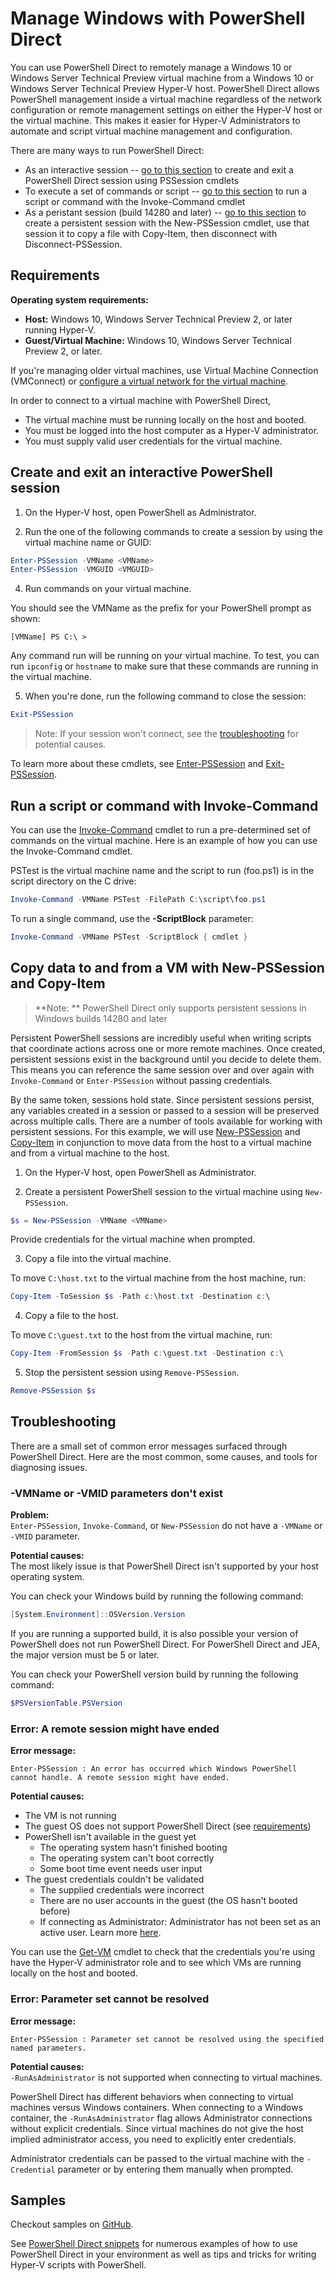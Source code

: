 # Manage Windows with PowerShell Direct
 
You can use PowerShell Direct to remotely manage a Windows 10 or Windows Server Technical Preview virtual machine from a Windows 10 or Windows Server Technical Preview Hyper-V host. PowerShell Direct allows PowerShell management inside a virtual machine regardless of the network configuration or remote management settings on either the Hyper-V host or the virtual machine. This makes it easier for Hyper-V Administrators to automate and script virtual machine management and configuration.

There are many ways to run PowerShell Direct:  
* As an interactive session -- [go to this section](vmsession.md#create-and-exit-an-interactive-powershell-session) to create and exit a PowerShell Direct session using PSSession cmdlets
* To execute a set of commands or script -- [go to this section](vmsession.md#run-a-script-or-command-with-invoke-command) to run a script or command with the Invoke-Command cmdlet
* As a peristant session (build 14280 and later) -- [go to this section](vmsession.md#copy-data-to-and-from-a-VM-with-New-PSSession-and-Copy-Item) to create a persistent session with the New-PSSession cmdlet, use that session it to copy a file with Copy-Item, then disconnect with Disconnect-PSSession.


## Requirements
**Operating system requirements:**
* **Host:** Windows 10, Windows Server Technical Preview 2, or later running Hyper-V.
* **Guest/Virtual Machine:** Windows 10, Windows Server Technical Preview 2, or later.

If you're managing older virtual machines, use Virtual Machine Connection (VMConnect) or [configure a virtual network for the virtual machine](http://technet.microsoft.com/library/cc816585.aspx). 

In order to connect to a virtual machine with PowerShell Direct,  
* The virtual machine must be running locally on the host and booted. 
* You must be logged into the host computer as a Hyper-V administrator.
* You must supply valid user credentials for the virtual machine.


## Create and exit an interactive PowerShell session

1. On the Hyper-V host, open PowerShell as Administrator.

3. Run the one of the following commands to create a session by using the virtual machine name or GUID:  
``` PowerShell
Enter-PSSession -VMName <VMName>
Enter-PSSession -VMGUID <VMGUID>
```

4. Run commands on your virtual machine.
  
  You should see the VMName as the prefix for your PowerShell prompt as shown:
  
  ``` 
  [VMName] PS C:\ >
  ```
  
  Any command run will be running on your virtual machine.  To test, you can run `ipconfig` or `hostname` to make sure that these commands are running in the virtual machine.
  
5. When you're done, run the following command to close the session:  

 ``` PowerShell
 Exit-PSSession 
 ``` 

> Note:  If your session won't connect, see the [troubleshooting](vmsession.md#troubleshooting) for potential causes. 

To learn more about these cmdlets, see [Enter-PSSession](http://technet.microsoft.com/library/hh849707.aspx) and [Exit-PSSession](http://technet.microsoft.com/library/hh849743.aspx). 


## Run a script or command with Invoke-Command

You can use the [Invoke-Command](http://technet.microsoft.com/library/hh849719.aspx) cmdlet to run a pre-determined set of commands on the virtual machine. Here is an example of how you can use the Invoke-Command cmdlet. 

PSTest is the virtual machine name and the script to run (foo.ps1) is in the script directory on the C drive:

 ``` PowerShell
 Invoke-Command -VMName PSTest -FilePath C:\script\foo.ps1 
 ```

To run a single command, use the **-ScriptBlock** parameter:

 ``` PowerShell
 Invoke-Command -VMName PSTest -ScriptBlock { cmdlet } 
 ```


## Copy data to and from a VM with New-PSSession and Copy-Item

> **Note: ** PowerShell Direct only supports persistent sessions in Windows builds 14280 and later

Persistent PowerShell sessions are incredibly useful when writing scripts that coordinate actions across one or more remote machines.  Once created, persistent sessions exist in the background until you decide to delete them.  This means you can reference the same session over and over again with `Invoke-Command` or `Enter-PSSession` without passing credentials.

By the same token, sessions hold state.  Since persistent sessions persist, any variables created in a session or passed to a session will be preserved across multiple calls. There are a number of tools available for working with persistent sessions.  For this example, we will use [New-PSSession](https://technet.microsoft.com/en-us/library/hh849717.aspx) and [Copy-Item](https://technet.microsoft.com/en-us/library/hh849793.aspx) in conjunction to move data from the host to a virtual machine and from a virtual machine to the host.

1. On the Hyper-V host, open PowerShell as Administrator.

2. Create a persistent PowerShell session to the virtual machine using `New-PSSession`.
  
  ``` PowerShell
  $s = New-PSSession -VMName <VMName>
  ```
  
  Provide credentials for the virtual machine when prompted.
  
3. Copy a file into the virtual machine.
  
  To move `C:\host.txt` to the virtual machine from the host machine, run:
  
  ``` PowerShell
  Copy-Item -ToSession $s -Path c:\host.txt -Destination c:\
  ```
  
4.  Copy a file to the host. 
   
   To move `C:\guest.txt` to the host from the virtual machine, run:
  
  ``` PowerShell
  Copy-Item -FromSession $s -Path c:\guest.txt -Destination c:\
  ```

5. Stop the persistent session using `Remove-PSSession`.
  
  ``` PowerShell 
  Remove-PSSession $s
  ```
  

## Troubleshooting

There are a small set of common error messages surfaced through PowerShell Direct.  Here are the most common, some causes, and tools for diagnosing issues.

### -VMName or -VMID parameters don't exist
**Problem:**  
`Enter-PSSession`, `Invoke-Command`, or `New-PSSession` do not have a `-VMName` or `-VMID` parameter.

**Potential causes:**  
The most likely issue is that PowerShell Direct isn't supported by your host operating system.

You can check your Windows build by running the following command:

``` PowerShell
[System.Environment]::OSVersion.Version
```

If you are running a supported build, it is also possible your version of PowerShell does not run PowerShell Direct.  For PowerShell Direct and JEA, the major version must be 5 or later.

You can check your PowerShell version build by running the following command:

``` PowerShell
$PSVersionTable.PSVersion
```


### Error: A remote session might have ended
**Error message:**
```
Enter-PSSession : An error has occurred which Windows PowerShell cannot handle. A remote session might have ended.
```

**Potential causes:**
* The VM is not running
* The guest OS does not support PowerShell Direct (see [requirements](#Requirements))
* PowerShell isn't available in the guest yet
  * The operating system hasn't finished booting
  * The operating system can't boot correctly
  * Some boot time event needs user input
* The guest credentials couldn't be validated
  * The supplied credentials were incorrect
  * There are no user accounts in the guest (the OS hasn't booted before)
  * If connecting as Administrator:  Administrator has not been set as an active user.  Learn more [here](https://technet.microsoft.com/en-us/library/hh825104.aspx).

You can use the [Get-VM](http://technet.microsoft.com/library/hh848479.aspx) cmdlet to check that the credentials you're using have the Hyper-V administrator role and to see which VMs are running locally on the host and booted.

### Error: Parameter set cannot be resolved

**Error message:**  
``` 
Enter-PSSession : Parameter set cannot be resolved using the specified named parameters.
```

**Potential causes:**  
`-RunAsAdministrator` is not supported when connecting to virtual machines.  

PowerShell Direct has different behaviors when connecting to virtual machines versus Windows containers.  When connecting to a Windows container, the `-RunAsAdministrator` flag allows Administrator connections without explicit credentials.  Since virtual machines do not give the host implied administrator access, you need to explicitly enter credentials.

Administrator credentials can be passed to the virtual machine with the `-Credential` parameter or by entering them manually when prompted.


## Samples

Checkout samples on [GitHub](https://github.com/Microsoft/Virtualization-Documentation/search?l=powershell&q=-VMName+OR+-VMGuid&type=Code&utf8=%E2%9C%93).

See [PowerShell Direct snippets](../develop/powershell_snippets.md) for numerous examples of how to use PowerShell Direct in your environment as well as tips and tricks for writing Hyper-V scripts with PowerShell.
